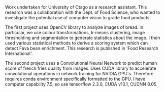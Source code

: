 
Work undertaken for University of Otago as a research assistant. This research was a collaboration with the Dept. of Food Science, who wanted to investigate the potential use of computer vision to grade food products.

The first project uses OpenCV library to analyze images of bread. In particular, we use colour transformations, k-means clustering, image thresholding and 
segmentation to generate statistics about the image. I then used various statistical methods to derive a scoring system which can detect Fava bean enrichment. This research is published in 'Food Research International'.

The second project uses a Convolutional Neural Network to predict human score of french fries quality from images. Uses CUDA library to accelerate convolutional operations in network training for NVIDIA GPU's. 
Therefore requires conda environment specifically formatted to the GPU. I have computer capability 7.5, so use tensorflow 2.3.0, CUDA v10.1, CUDNN 8.05.
